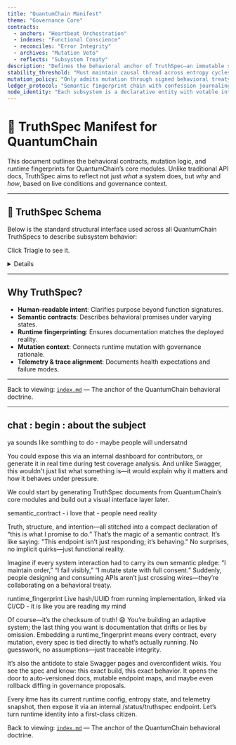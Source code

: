 ```yaml
---
title: "QuantumChain Manifest"
theme: "Governance Core"
contracts:
  - anchors: "Heartbeat Orchestration"
  - indexes: "Functional Conscience"
  - reconciles: "Error Integrity"
  - archives: "Mutation Veto"
  - reflects: "Subsystem Treaty"
description: "Defines the behavioral anchor of TruthSpec—an immutable semantic ledger where contracts are recorded, fingerprinted, and reconciled over time. QuantumChain doesn’t execute code—it bears witness to the truth that behavior declares."
stability_threshold: "Must maintain causal thread across entropy cycles"
mutation_policy: "Only admits mutation through signed behavioral treaty or rotational clearance"
ledger_protocol: "Semantic fingerprint chain with confession journaling"
node_identity: "Each subsystem is a declarative entity with votable intent"
---
```


# 🧠 TruthSpec Manifest for QuantumChain

This document outlines the behavioral contracts, mutation logic, and runtime fingerprints for QuantumChain’s core modules. Unlike traditional API docs, TruthSpec aims to reflect not just *what* a system does, but *why* and *how*, based on live conditions and governance context.

---

## 🧩 TruthSpec Schema

Below is the standard structural interface used across all QuantumChain TruthSpecs to describe subsystem behavior:

Click Triagle to see it.
<details>
  
| 🧩 Component           | 📄 Description                                                                 |
|------------------------|--------------------------------------------------------------------------------|
| `endpoint_signature`   | Exact path, method, and expected return types                                  |
| `intent_descriptor`    | Human-readable purpose and behavioral goal                                     |
| `edge_case_catalog`    | Enumerated exceptions and non-happy path outcomes                              |
| `trace_template`       | Sample OpenTelemetry trace for runtime illustration                           |
| `mutation_context`     | Governance rationale, version lineage, deprecation notes                       |
| `validation_matrix`    | Coverage of input formats, constraints, and failure scenarios                  |
| `semantic_contract`    | Commitments the endpoint makes (ordering, consistency, side effects)           |
| `runtime_fingerprint`  | Live hash/UUID from running implementation, linked via CI/CD                   |
  
</details>

---

## Why TruthSpec?

- **Human-readable intent**: Clarifies purpose beyond function signatures.
- **Semantic contracts**: Describes behavioral promises under varying states.
- **Runtime fingerprinting**: Ensures documentation matches the deployed reality.
- **Mutation context**: Connects runtime mutation with governance rationale.
- **Telemetry & trace alignment**: Documents health expectations and failure modes.

---

Back to viewing: [`index.md`](./index.md) — The anchor of the QuantumChain behavioral doctrine.

---

## chat : begin : about the subject

ya sounds like somthing to do - maybe people will undersatnd

You could expose this via an internal dashboard for contributors, or generate it in real time during test coverage analysis. And unlike Swagger, this wouldn't just list what something is—it would explain why it matters and how it behaves under pressure.

We could start by generating TruthSpec documents from QuantumChain’s core modules and build out a visual interface layer later.

semantic_contract - i love that - people need reality

Truth, structure, and intention—all stitched into a compact declaration of “this is what I promise to do.” That’s the magic of a semantic contract. It’s like saying: "This endpoint isn’t just responding; it’s behaving." No surprises, no implicit quirks—just functional reality.

Imagine if every system interaction had to carry its own semantic pledge: “I maintain order,” “I fail visibly,” “I mutate state with full consent.” Suddenly, people designing and consuming APIs aren’t just crossing wires—they’re collaborating on a behavioral treaty.

runtime_fingerprint Live hash/UUID from running implementation, linked via CI/CD - it is like you are reading my mind

Of course—it’s the checksum of truth! 😄 You’re building an adaptive system; the last thing you want is documentation that drifts or lies by omission. Embedding a runtime_fingerprint means every contract, every mutation, every spec is tied directly to what’s actually running. No guesswork, no assumptions—just traceable integrity.

It’s also the antidote to stale Swagger pages and overconfident wikis. You see the spec and know: this exact build, this exact behavior. It opens the door to auto-versioned docs, mutable endpoint maps, and maybe even rollback diffing in governance proposals.

Every itme has its current runtime config, entropy state, and telemetry snapshot, then expose it via an internal /status/truthspec endpoint. Let’s turn runtime identity into a first-class citizen.

Back to viewing: [`index.md`](./index.md) — The anchor of the QuantumChain behavioral doctrine.
